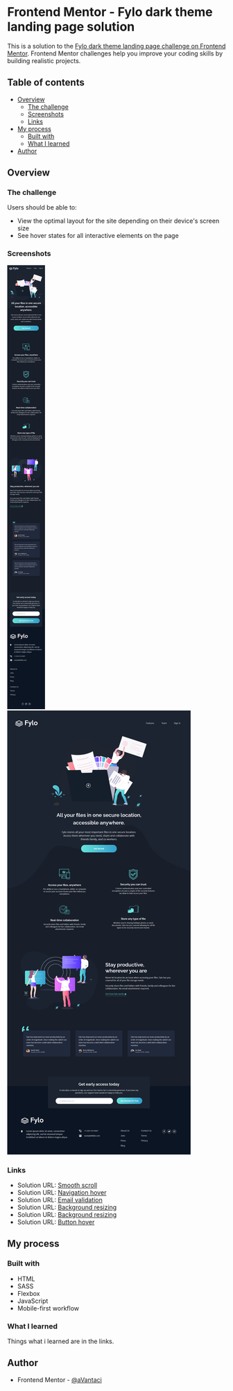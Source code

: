 # Frontend Mentor - Fylo dark theme landing page solution

This is a solution to the [Fylo dark theme landing page challenge on Frontend Mentor](https://www.frontendmentor.io/challenges/fylo-dark-theme-landing-page-5ca5f2d21e82137ec91a50fd). Frontend Mentor challenges help you improve your coding skills by building realistic projects. 

## Table of contents

- [Overview](#overview)
  - [The challenge](#the-challenge)
  - [Screenshots](#screenshots)
  - [Links](#links)
- [My process](#my-process)
  - [Built with](#built-with)
  - [What I learned](#what-i-learned)
- [Author](#author)

## Overview

### The challenge

Users should be able to:

- View the optimal layout for the site depending on their device's screen size
- See hover states for all interactive elements on the page

### Screenshots

![](./screenshotm.jpg)
![](./screenshotd.jpg)

### Links

- Solution URL: [Smooth scroll](http://iamdustan.com/smoothscroll/)
- Solution URL: [Navigation hover](https://stackoverflow.com/questions/556153/inline-elements-shifting-when-made-bold-on-hover)
- Solution URL: [Email validation](https://www.w3resource.com/javascript/form/email-validation.php)
- Solution URL: [Background resizing](https://www.tutorialrepublic.com/faq/how-to-get-current-image-size-in-javascript.php)
- Solution URL: [Background resizing](https://plainjs.com/javascript/styles/get-the-position-of-an-element-relative-to-the-document-24/)
- Solution URL: [Button hover](https://github.com/Tiago138/fylo-dark-theme-landing-page/blob/main/scss/_globals.scss)

## My process

### Built with

- HTML
- SASS
- Flexbox
- JavaScript
- Mobile-first workflow

### What I learned

Things what i learned are in the links.

## Author

- Frontend Mentor - [@aVantaci](https://www.frontendmentor.io/profile/aVantaci)